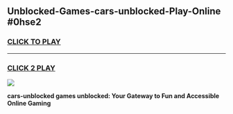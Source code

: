 
## Unblocked-Games-cars-unblocked-Play-Online #0hse2
<h3>
<a href="https://news.freeplayer.one?title=cars-unblocked&ref=3">CLICK TO PLAY</a></h3>
<hr>

<h3>
<a href="https://news.freeplayer.one?title=cars-unblocked&ref=3">CLICK 2 PLAY</a>
  
</h3>

<a href="https://news.freeplayer.one?title=cars-unblocked&ref=3"><img src="https://clearcache.store/games.png"></a>


**cars-unblocked games unblocked: Your Gateway to Fun and Accessible Online Gaming**

